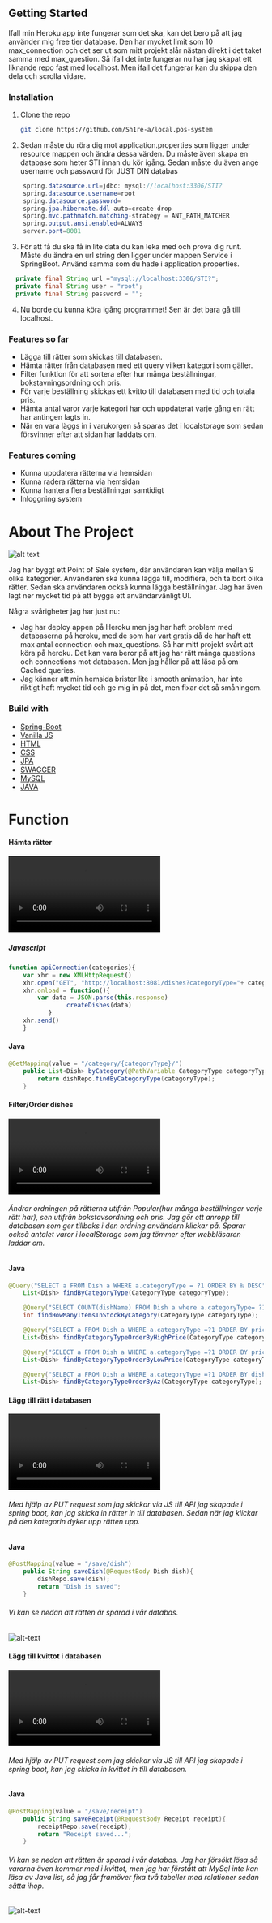 <!-- GETTING STARTED -->
## Getting Started

Ifall min Heroku app inte fungerar som det ska, kan det bero på att jag använder mig free tier database. Den har mycket limit som 10 max_connection och det ser ut som mitt projekt slår nästan direkt i det taket samma med max_question. Så ifall det inte fungerar nu har jag skapat ett liknande repo fast med localhost. Men ifall det fungerar kan du skippa den dela och scrolla vidare.


### Installation

1. Clone the repo
   ```sh
   git clone https://github.com/Sh1re-a/local.pos-system
   ```
2. Sedan måste du röra dig mot application.properties som ligger under resource mappen och ändra dessa värden. Du måste även skapa en database som heter STI innan du kör igång. Sedan måste du även ange username och password för JUST DIN databas
```java
    spring.datasource.url=jdbc: mysql://localhost:3306/STI?
	spring.datasource.username=root
	spring.datasource.password=
	spring.jpa.hibernate.ddl-auto=create-drop
	spring.mvc.pathmatch.matching-strategy = ANT_PATH_MATCHER
	spring.output.ansi.enabled=ALWAYS
	server.port=8081
   ```
   3. För att få du ska få in lite data du kan leka med och prova dig runt. Måste du ändra en url string den ligger under mappen Service i SpringBoot. Använd samma som du hade i application.properties.
    
```java
  private final String url ="mysql://localhost:3306/STI?";
  private final String user = "root";
  private final String password = "";
  ```



   4. Nu borde du kunna köra igång programmet! Sen är det bara gå till localhost.
    


### Features so far

- Lägga till rätter som skickas till databasen.
- Hämta rätter från databasen med ett query vilken kategori som gäller.
- Filter funktion för att sortera efter hur många beställningar, bokstavningsordning och pris.
- För varje beställning skickas ett kvitto till databasen med tid och totala pris.
- Hämta antal varor varje kategori har och uppdaterat varje gång en rätt har antingen lagts in.
- När en vara läggs in i varukorgen så sparas det i localstorage som sedan försvinner efter att sidan har laddats om.

### Features coming
- Kunna uppdatera rätterna via hemsidan
- Kunna radera rätterna via hemsidan
- Kunna hantera flera beställningar samtidigt
- Inloggning system




# About The Project
![alt text](https://github.com/Sh1re-a/pos.system/blob/master/image/bild1.png?raw=true)

Jag har byggt ett Point of Sale system, där användaren kan välja mellan 9 olika kategorier. Användaren ska kunna lägga till, modifiera, och ta bort olika rätter. Sedan ska användaren också kunna lägga beställningar. Jag har även lagt ner mycket tid på att bygga ett användarvänligt UI. 

Några svårigheter jag har just nu:
* Jag har deploy appen på Heroku men jag har haft problem med databaserna på heroku, med de som har vart gratis då de har haft ett max antal connection och max_questions. Så har mitt projekt svårt att köra på heroku. Det kan vara beror på att jag har rätt många questions och connections mot databasen. Men jag håller på att läsa på om Cached queries.
* Jag känner att min hemsida brister lite i smooth animation, har inte riktigt haft mycket tid  och ge mig in på det, men fixar det så småningom.

### Build with



* [Spring-Boot](https://spring.io)
* [Vanilla JS](https://www.javascript.com)
* [HTML](https:///)
* [CSS](https:///)
* [JPA](https://jakarta.ee/specifications/persistence/3.0/)
* [SWAGGER](https://swagger.io)
* [MySQL](https://mysql.com)
* [JAVA](https://java.com)









# Function

#### Hämta rätter
![alt text](https://github.com/Sh1re-a/pos.system/blob/master/image/gif1.mov?raw=true)




##### Javascript　

```javascript
function apiConnection(categories){
    var xhr = new XMLHttpRequest()
    xhr.open("GET", "http://localhost:8081/dishes?categoryType="+ categories)
    xhr.onload = function(){
        var data = JSON.parse(this.response)
                createDishes(data)
           }
	xhr.send()
	}
```

#### Java

```Java
@GetMapping(value = "/category/{categoryType}/")
    public List<Dish> byCategory(@PathVariable CategoryType categoryType){
        return dishRepo.findByCategoryType(categoryType);
    }
```

#### Filter/Order dishes
![alt text](https://github.com/Sh1re-a/pos.system/blob/master/image/gif2.mov?raw=true)
###### Ändrar ordningen på rätterna utifrån Popular(hur många beställningar varje rätt har), sen utifrån bokstavsordning och pris. Jag gör ett anropp till databasen som ger tillbaks i den ordning användern klickar på. Sparar också antalet varor i localStorage som jag tömmer efter webbläsaren laddar om.

#### Java

```Java
@Query("SELECT a FROM Dish a WHERE a.categoryType = ?1 ORDER BY ‰ DESC")
    List<Dish> findByCategoryType(CategoryType categoryType);

    @Query("SELECT COUNT(dishName) FROM Dish a where a.categoryType= ?1")
    int findHowManyItemsInStockByCategory(CategoryType categoryType);

    @Query("SELECT a FROM Dish a WHERE a.categoryType =?1 ORDER BY price DESC")
    List<Dish> findByCategoryTypeOrderByHighPrice(CategoryType categoryType);

    @Query("SELECT a FROM Dish a WHERE a.categoryType =?1 ORDER BY price ASC")
    List<Dish> findByCategoryTypeOrderByLowPrice(CategoryType categoryType);

    @Query("SELECT a FROM Dish a WHERE a.categoryType =?1 ORDER BY dishName ASC")
    List<Dish> findByCategoryTypeOrderByAz(CategoryType categoryType);
```

#### Lägg till rätt i databasen
![alt text](https://github.com/Sh1re-a/pos.system/blob/master/image/ezgif.com-video-to-gif-6.mov?raw=true)
###### Med hjälp av PUT request som jag skickar via JS till API jag skapade i spring boot, kan jag skicka in rätter in till databasen. Sedan när jag klickar på den kategorin dyker upp rätten upp.

#### Java

```Java
@PostMapping(value = "/save/dish")
    public String saveDish(@RequestBody Dish dish){
        dishRepo.save(dish);
        return "Dish is saved";
    }
```
###### Vi kan se nedan att rätten är sparad i vår databas.
![alt-text](https://github.com/Sh1re-a/pos.system/blob/master/image/Skärmavbild%202022-03-07%20kl.%2015.11.35.png?raw=true)


#### Lägg till kvittot i databasen
![alt text](https://github.com/Sh1re-a/pos.system/blob/master/image/gif4.mov?raw=true)
###### Med hjälp av PUT request som jag skickar via JS till API jag skapade i spring boot, kan jag skicka in kvittot in till databasen.

#### Java

```Java
@PostMapping(value = "/save/receipt")
    public String saveReceipt(@RequestBody Receipt receipt){
        receiptRepo.save(receipt);
        return "Receipt saved...";
    }
```
###### Vi kan se nedan att rätten är sparad i vår databas. Jag har försökt lösa så varorna även kommer med i kvittot, men jag har förstått att MySql inte kan läsa av Java list, så jag får framöver fixa två tabeller med relationer sedan sätta ihop.
![alt-text](https://github.com/Sh1re-a/pos.system/blob/master/image/Skärmavbild%202022-03-07%20kl.%2015.21.57.png?raw=true)



